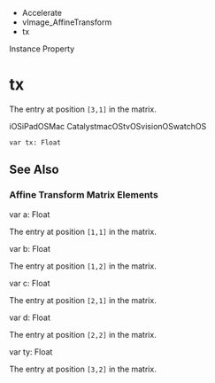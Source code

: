 

- Accelerate
- vImage_AffineTransform
-  tx 

Instance Property

# tx

The entry at position `[3,1]` in the matrix.

iOSiPadOSMac CatalystmacOStvOSvisionOSwatchOS

``` source
var tx: Float
```

## See Also

### Affine Transform Matrix Elements

var a: Float

The entry at position `[1,1]` in the matrix.

var b: Float

The entry at position `[1,2]` in the matrix.

var c: Float

The entry at position `[2,1]` in the matrix.

var d: Float

The entry at position `[2,2]` in the matrix.

var ty: Float

The entry at position `[3,2]` in the matrix.

